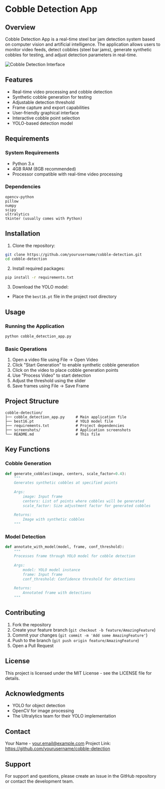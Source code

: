 # Cobble Detection App

## Overview
Cobble Detection App is a real-time steel bar jam detection system based on computer vision and artificial intelligence. The application allows users to monitor video feeds, detect cobbles (steel bar jams), generate synthetic cobbles for testing, and adjust detection parameters in real-time.

![Cobble Detection Interface](./screenshots/main_interface.png)

## Features
- Real-time video processing and cobble detection
- Synthetic cobble generation for testing
- Adjustable detection threshold
- Frame capture and export capabilities
- User-friendly graphical interface
- Interactive cobble point selection
- YOLO-based detection model

## Requirements

### System Requirements
- Python 3.x
- 4GB RAM (8GB recommended)
- Processor compatible with real-time video processing

### Dependencies
```
opencv-python
pillow
numpy
scipy
ultralytics
tkinter (usually comes with Python)
```

## Installation

1. Clone the repository:
```bash
git clone https://github.com/yourusername/cobble-detection.git
cd cobble-detection
```

2. Install required packages:
```bash
pip install -r requirements.txt
```

3. Download the YOLO model:
- Place the `best16.pt` file in the project root directory

## Usage

### Running the Application
```bash
python cobble_detection_app.py
```

### Basic Operations
1. Open a video file using File -> Open Video
2. Click "Start Generation" to enable synthetic cobble generation
3. Click on the video to place cobble generation points
4. Use "Process Video" to start detection
5. Adjust the threshold using the slider
6. Save frames using File -> Save Frame

## Project Structure
```
cobble-detection/
├── cobble_detection_app.py     # Main application file
├── best16.pt                   # YOLO model file
├── requirements.txt            # Project dependencies
├── screenshots/                # Application screenshots
└── README.md                   # This file
```

## Key Functions

### Cobble Generation
```python
def generate_cobbles(image, centers, scale_factor=0.4):
    """
    Generates synthetic cobbles at specified points
    
    Args:
        image: Input frame
        centers: List of points where cobbles will be generated
        scale_factor: Size adjustment factor for generated cobbles
    
    Returns:
        Image with synthetic cobbles
    """
```

### Model Detection
```python
def annotate_with_model(model, frame, conf_threshold):
    """
    Processes frame through YOLO model for cobble detection
    
    Args:
        model: YOLO model instance
        frame: Input frame
        conf_threshold: Confidence threshold for detections
    
    Returns:
        Annotated frame with detections
    """
```

## Contributing
1. Fork the repository
2. Create your feature branch (`git checkout -b feature/AmazingFeature`)
3. Commit your changes (`git commit -m 'Add some AmazingFeature'`)
4. Push to the branch (`git push origin feature/AmazingFeature`)
5. Open a Pull Request

## License
This project is licensed under the MIT License - see the LICENSE file for details.

## Acknowledgments
- YOLO for object detection
- OpenCV for image processing
- The Ultralytics team for their YOLO implementation

## Contact
Your Name - your.email@example.com
Project Link: https://github.com/yourusername/cobble-detection

## Support
For support and questions, please create an issue in the GitHub repository or contact the development team.
